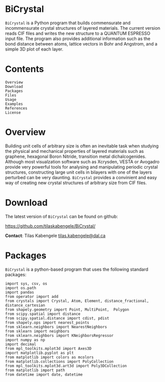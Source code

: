 # BiCrystal
``BiCrystal`` is a Python program that builds commensurate and incommensurate crystal structures of layered materials. The current version reads CIF files and writes the new structure to a QUANTUM ESPRESSO input file. The program also provides additional information such as the bond distance between atoms, lattice vectors in Bohr and Angstrom, and a simple 3D plot of each layer.

Contents
==========
    Overview
    Download
    Packages
    Files
    Usage
    Examples
    References
    License

# Overview
Building unit cells of arbitrary size is often an inevitable task when studying the physical and mechanical properties of layered materials such as graphene, hexagonal Boron Nitride, transition metal dichalcogenides. Although most visualzation software such as Xcrysden, VESTA or Avogadro provide very powerful tools for analysing and manipulating periodic crystal structures, constructing large unit cells in bilayers with one of the layers perturbed can be very daunting. ``BiCrystal`` provides a convinient and easy way of creating new crystal structures of arbitrary size from CIF files.

# Download
The latest version of ``BiCrystal`` can be found on github:

https://github.com/tilaskabengele/BiCrystal/


**Contact**: Tilas Kabengele tilas.kabengele@dal.ca

# Packages
`BiCrystal` is a python-based program that uses the following standard packages:
 
    import sys, csv, os
    import os.path
    import pandas
    from operator import add
    from crystals import Crystal, Atom, Element, distance_fractional, distance_cartesian
    from shapely.geometry import Point, MultiPoint,  Polygon
    from scipy.spatial import distance
    from scipy.spatial.distance import cdist, pdist
    from shapely.ops import nearest_points
    from sklearn.neighbors import NearestNeighbors
    from sklearn import neighbors
    from sklearn.neighbors import KNeighborsRegressor
    import numpy as np
    import decimal
    from mpl_toolkits.mplot3d import Axes3D
    import matplotlib.pyplot as plt
    from matplotlib import colors as mcolors
    from matplotlib.collections import PolyCollection
    from mpl_toolkits.mplot3d.art3d import Poly3DCollection
    from matplotlib import path
    from datetime import date, datetime

